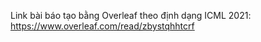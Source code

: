 Link bài báo tạo bằng Overleaf theo định dạng ICML 2021:
https://www.overleaf.com/read/zbystqhhtcrf
